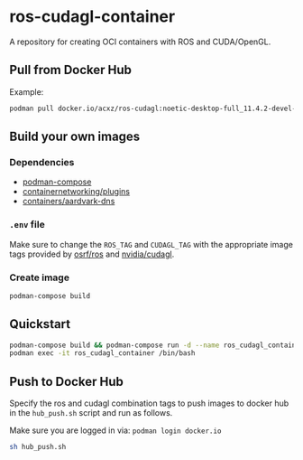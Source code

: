 # ros-cudagl-container
A repository for creating OCI containers with ROS and CUDA/OpenGL.

## Pull from Docker Hub

Example:

```bash
podman pull docker.io/acxz/ros-cudagl:noetic-desktop-full_11.4.2-devel-ubuntu20.04
```

## Build your own images

### Dependencies

- [podman-compose](https://github.com/containers/podman-compose)
- [containernetworking/plugins](https://github.com/containernetworking/plugins)
- [containers/aardvark-dns](https://github.com/containers/aardvark-dns)

### `.env` file

Make sure to change the `ROS_TAG` and `CUDAGL_TAG` with the appropriate image
tags provided by [osrf/ros](https://hub.docker.com/r/osrf/ros/tags) and
[nvidia/cudagl](https://hub.docker.com/r/nvidia/cudagl/tags).

### Create image
```bash
podman-compose build
```

## Quickstart
```bash
podman-compose build && podman-compose run -d --name ros_cudagl_container ros_cudagl
podman exec -it ros_cudagl_container /bin/bash
```

## Push to Docker Hub

Specify the ros and cudagl combination tags to push images to docker hub in the
`hub_push.sh` script and run as follows.

Make sure you are logged in via: `podman login docker.io`

```bash
sh hub_push.sh
```
